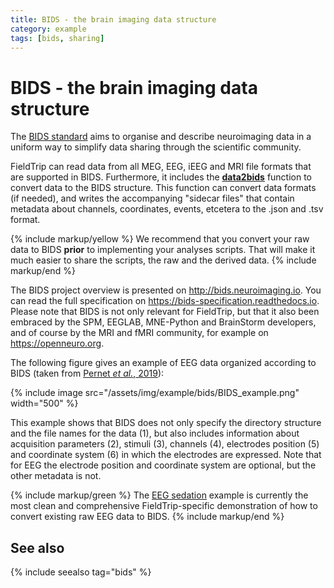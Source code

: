 ```yaml
---
title: BIDS - the brain imaging data structure
category: example
tags: [bids, sharing]
---
```


# BIDS - the brain imaging data structure

The [BIDS standard](https://bids.neuroimaging.io) aims to organise and describe neuroimaging data in a uniform way to simplify data sharing through the scientific community.

FieldTrip can read data from all MEG, EEG, iEEG and MRI file formats that are supported in BIDS. Furthermore, it includes the **[data2bids](/reference/data2bids)** function to convert data to the BIDS structure. This function can convert data formats (if needed), and writes the accompanying "sidecar files" that contain metadata about channels, coordinates, events, etcetera to the .json and .tsv format.

{% include markup/yellow %}
We recommend that you convert your raw data to BIDS **prior** to implementing your analyses scripts. That will make it much easier to share the scripts, the raw and the derived data.
{% include markup/end %}

The BIDS project overview is presented on <http://bids.neuroimaging.io>. You can read the full specification on <https://bids-specification.readthedocs.io>. Please note that BIDS is not only relevant for FieldTrip, but that it also been embraced by the SPM, EEGLAB, MNE-Python and BrainStorm developers, and of course by the MRI and fMRI community, for example on <https://openneuro.org>.

The following figure gives an example of EEG data organized according to BIDS (taken from [Pernet *et al.*, 2019](https://doi.org/10.1038/s41597-019-0104-8)):

{% include image src="/assets/img/example/bids/BIDS_example.png" width="500" %}

This example shows that BIDS does not only specify the directory structure and the file names for the data (1), but also includes information about acquisition parameters (2), stimuli (3), channels (4), electrodes position (5) and coordinate system (6) in which the electrodes are expressed. Note that for EEG the electrode position and coordinate system are optional, but the other metadata is not.

{% include markup/green %}
The [EEG sedation](/workshop/madrid2019/bids_sedation) example is currently the most clean and comprehensive FieldTrip-specific demonstration of how to convert existing raw EEG data to BIDS.
{% include markup/end %}

## See also

{% include seealso tag="bids" %}
